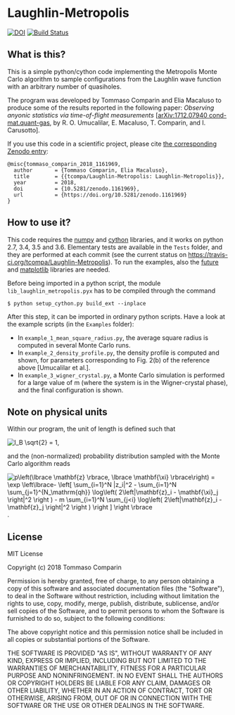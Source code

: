 # Laughlin-Metropolis
[![DOI](https://zenodo.org/badge/DOI/10.5281/zenodo.1161969.svg)](https://doi.org/10.5281/zenodo.1161969)
[![Build Status](https://travis-ci.org/tcompa/Laughlin-Metropolis.svg?branch=master)](https://travis-ci.org/tcompa/Laughlin-Metropolis)

## What is this?
This is a simple python/cython code implementing the Metropolis Monte Carlo
algorithm to sample configurations from the Laughlin wave function with an
arbitrary number of quasiholes.

The program was developed by Tommaso Comparin and Elia Macaluso to produce some
of the results reported in the following paper: *Observing anyonic statistics
via time-of-flight measurements*  [[arXiv:1712.07940
cond-mat.quant-gas](https://arxiv.org/abs/1712.07940), by R. O. Umucalilar, E.
Macaluso, T. Comparin, and I. Carusotto].

If you use this code in a scientific project, please cite [the corresponding
Zenodo entry](https://zenodo.org/record/1161969):
```
@misc{tommaso_comparin_2018_1161969,
  author       = {Tommaso Comparin, Elia Macaluso},
  title        = {{tcompa/Laughlin-Metropolis: Laughlin-Metropolis}},
  year         = 2018,
  doi          = {10.5281/zenodo.1161969},
  url          = {https://doi.org/10.5281/zenodo.1161969}
}
```

## How to use it?
This code requires the [numpy](http://www.numpy.org/) and
[cython](http://cython.org/) libraries, and it works on python 2.7, 3.4, 3.5 and
3.6. Elementary tests are available in the `Tests` folder, and they are
performed at each commit (see the current status on
https://travis-ci.org/tcompa/Laughlin-Metropolis).
To run the examples, also the [future](https://pypi.python.org/pypi/future) and
[matplotlib](http://matplotlib.org/) libraries are needed.

Before being imported in a python script, the module
`lib_laughlin_metropolis.pyx` has to be compiled through the command

    $ python setup_cython.py build_ext --inplace

After this step, it can be imported in ordinary python scripts.
Have a look at the example scripts (in the `Examples` folder):
+ In `example_1_mean_square_radius.py`, the average square radius is computed
in several Monte Carlo runs.
+ In `example_2_density_profile.py`, the density profile is computed and shown,
for parameters corresponding to Fig. 2(b) of the reference above
[Umucalilar et al.].
+ In `example_3_wigner_crystal.py`, a Monte Carlo simulation is performed for a
large value of m (where the system is in the Wigner-crystal phase), and the
final configuration is shown.

## Note on physical units
Within our program, the unit of length is defined such that

<img src="https://latex.codecogs.com/gif.latex?l_B&space;\sqrt{2}&space;=&space;1" title="l_B \sqrt{2} = 1" />,

and the (non-normalized) probability distribution sampled with the Monte Carlo algorithm reads

<img src="https://latex.codecogs.com/gif.latex?p\left(\lbrace&space;\mathbf{z}&space;\rbrace,&space;\lbrace&space;\mathbf{\xi}&space;\rbrace\right)&space;=&space;\exp&space;\left\lbrace-&space;\left[&space;\sum_{i=1}^N&space;|z_i|^2&space;-&space;\sum_{i=1}^N&space;\sum_{j=1}^{N_\mathrm{qh}}&space;\log\left(&space;2\left|\mathbf{z}_i&space;-&space;\mathbf{\xi}_j&space;\right|^2&space;\right&space;)&space;-&space;m&space;\sum_{i=1}^N&space;\sum_{j<i}&space;\log\left(&space;2\left|\mathbf{z}_i&space;-&space;\mathbf{z}_j&space;\right|^2&space;\right&space;)&space;\right&space;]&space;\right&space;\rbrace" title="p\left(\lbrace \mathbf{z} \rbrace, \lbrace \mathbf{\xi} \rbrace\right) = \exp \left\lbrace- \left[ \sum_{i=1}^N |z_i|^2 - \sum_{i=1}^N \sum_{j=1}^{N_\mathrm{qh}} \log\left( 2\left|\mathbf{z}_i - \mathbf{\xi}_j \right|^2 \right ) - m \sum_{i=1}^N \sum_{j<i} \log\left( 2\left|\mathbf{z}_i - \mathbf{z}_j \right|^2 \right ) \right ] \right \rbrace" />.

## License
MIT License

Copyright (c) 2018 Tommaso Comparin

Permission is hereby granted, free of charge, to any person obtaining a copy
of this software and associated documentation files (the "Software"), to deal
in the Software without restriction, including without limitation the rights
to use, copy, modify, merge, publish, distribute, sublicense, and/or sell
copies of the Software, and to permit persons to whom the Software is
furnished to do so, subject to the following conditions:

The above copyright notice and this permission notice shall be included in all
copies or substantial portions of the Software.

THE SOFTWARE IS PROVIDED "AS IS", WITHOUT WARRANTY OF ANY KIND, EXPRESS OR
IMPLIED, INCLUDING BUT NOT LIMITED TO THE WARRANTIES OF MERCHANTABILITY,
FITNESS FOR A PARTICULAR PURPOSE AND NONINFRINGEMENT. IN NO EVENT SHALL THE
AUTHORS OR COPYRIGHT HOLDERS BE LIABLE FOR ANY CLAIM, DAMAGES OR OTHER
LIABILITY, WHETHER IN AN ACTION OF CONTRACT, TORT OR OTHERWISE, ARISING FROM,
OUT OF OR IN CONNECTION WITH THE SOFTWARE OR THE USE OR OTHER DEALINGS IN THE
SOFTWARE.
